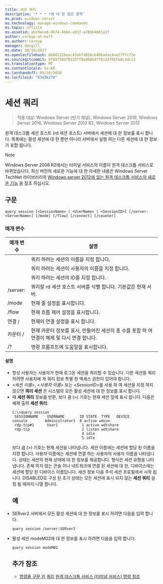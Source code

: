 ```yaml
---
title: 세션 쿼리
description: '* * * *에 대 한 참조 항목'
ms.prod: windows-server
ms.technology: manage-windows-commands
ms.topic: article
ms.assetid: abc0ace8-0b74-4b6e-a937-a78bb4b61a1f
author: coreyp-at-msft
ms.author: coreyp
manager: dongill
ms.date: 10/16/2017
ms.openlocfilehash: 6b0d122beac43abfd826cb406adac4aa277fc72e
ms.sourcegitcommit: bf887504703337f8ad685d778124f65fe8c3dc13
ms.translationtype: MT
ms.contentlocale: ko-KR
ms.lasthandoff: 05/16/2020
ms.locfileid: "83436278"
---
```

# <a name="query-session"></a>세션 쿼리

> 적용 대상: Windows Server (반기 채널), Windows Server 2019, Windows Server 2016, Windows Server 2012 R2, Windows Server 2012

원격 데스크톱 세션 호스트 (rd 세션 호스트) 서버에서 세션에 대 한 정보를 표시 합니다.
목록에는 활성 세션에 대 한 뿐만 아니라 서버에서 실행 하는 다른 세션에 대 한 정보가 포함 됩니다.

> [!NOTE]
> Windows Server 2008 R2에서는 터미널 서비스의 이름이 원격 데스크톱 서비스로 바뀌었습니다. 최신 버전의 새로운 기능에 대 한 자세한 내용은 Windows Server TechNet 라이브러리의 [Windows server 2012에 있는 원격 데스크톱 서비스의 새로운 기능](https://technet.microsoft.com/library/hh831527) 을 참조 하십시오.
> ## <a name="syntax"></a>구문
> ```
> query session [<SessionName> | <UserName> | <SessionID>] [/server:<ServerName>] [/mode] [/flow] [/connect] [/counter]
> ```
> ### <a name="parameters"></a>매개 변수
>
> |      매개 변수       |                                                      설명                                                      |
> |----------------------|-----------------------------------------------------------------------------------------------------------------------|
> |    <SessionName>     |                               쿼리 하려는 세션의 이름을 지정 합니다.                               |
> |      <UserName>      |                           쿼리 하려는 세션이 사용자의 이름을 지정 합니다.                            |
> |     <SessionID>      |                                쿼리 하려는 세션의 ID를 지정 합니다.                                |
> | /server:<ServerName> |                  쿼리할 rd 세션 호스트 서버를 식별 합니다. 기본값은 현재 서버.                   |
> |        /mode         |                                            현재 줄 설정을 표시합니다.                                            |
> |        /flow         |                                        현재 흐름 제어 설정을 표시합니다.                                        |
> |       연결 /       |                                          현재의 연결 설정을 표시 합니다.                                           |
> |       카운터 /       | 현재 카운터 정보를 표시, 만들어진 세션의 총 수를 포함 하 여 연결이 해제 및 다시 연결 합니다. |
> |          /?          |                                         명령 프롬프트에 도움말을 표시합니다.                                          |
>
>#### <a name="remarks"></a>설명
> - 항상 사용자는 사용자가 현재 로그온 세션을 쿼리할 수 있습니다. 다른 세션을 쿼리하려면 사용자에 게 쿼리 정보 특별 한 액세스 권한이 있어야 합니다.
> - <세션 *이름*>, <*사용자 이름*> 또는 <*SessionID*>를 사용 하 여 세션을 지정 하지 않으면 **쿼리 세션** 은 시스템의 모든 활성 세션에 대 한 정보를 표시 합니다.
> - 때 **세션 쿼리** 정보를 반환, 보다 큼 (>) 기호는 현재 세션 앞에 표시 됩니다. 다음은 예제 출력 **세션 쿼리**:
>   ```
>   C:\>query session
>    SESSIONNAME    USERNAME       ID STATE  TYPE   DEVICE
>   console        Administrator1  0 active wdcon
>    rdp-tcp#1      User1           1 active wdtshare
>    rdp-tcp                        2 listen wdtshare
>                                   4 idle
>                                   5 idle
>   ```
>   보다 큼 (>) 기호는 현재 세션을 나타냅니다. 세션 이름에는 세션에 할당 된 이름을 지정 합니다. 사용자 이름에는 세션에 연결 하는 사용자의 사용자 이름을 나타냅니다. 상태는 세션의 현재 상태에 대 한 정보를 제공합니다. 형식은 세션 유형을 나타냅니다. 존재 하지 않는 콘솔 이나 네트워크에 연결 된 세션에 대 한, 디바이스에는 세션에 할당 된 디바이스 이름입니다. 세션 정보 다음 주석 세션 프로필에서 시작 됩니다. DISABLED로 구성 된 초기 상태는 모든 세션에 표시 되지 않는 **세션 쿼리** 설정 될 때까지 나열 합니다.
>   ## <a name="examples"></a>예
> - SERver2 서버에서 모든 활성 세션에 대 한 정보를 표시 하려면 다음을 입력 합니다.
>   ```
>   query session /server:SERver2
>   ```
> - 활성 세션 modeM02에 대 한 정보를 표시 하려면 다음을 입력 합니다.
>   ```
>   query session modeM02
>   ```
>   ## <a name="additional-references"></a>추가 참조
>   - [명령줄 구문 키](command-line-syntax-key.md) 
>    [쿼리](query.md) 
>    [원격 데스크톱 서비스 (터미널 서비스) 명령 참조](remote-desktop-services-terminal-services-command-reference.md)
